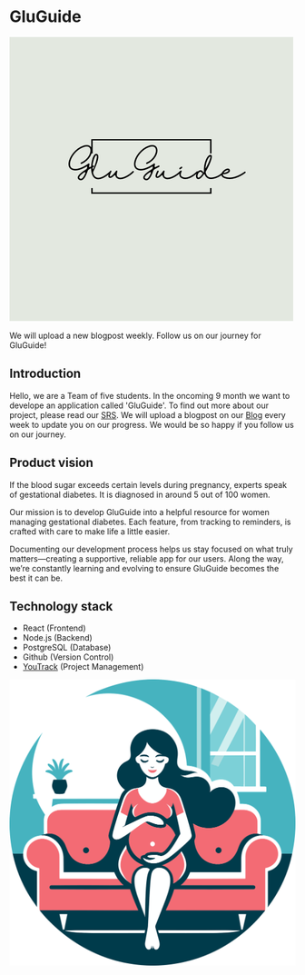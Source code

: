 # GluGuide

![gluguidelogo](docs/LogoPlaceholder.png)


We will upload a new blogpost weekly. Follow us on our journey for GluGuide!

## Introduction

Hello, we are a Team of five students. In the oncoming 9 month we want to develope an application called 'GluGuide'. To find out more about our project, please read our [SRS](SRS.md). We will upload a blogpost on our [Blog](https://gdewomenhealth.wordpress.com/) every week to update you on our progress.
We would be so happy if you follow us on our journey.


## Product vision

If the blood sugar exceeds certain levels during pregnancy, experts speak of gestational diabetes. It is diagnosed in around 5 out of 100 women.

Our mission is to develop GluGuide into a helpful resource for women managing gestational diabetes. Each feature, from tracking to reminders, is crafted with care to make life a little easier.

Documenting our development process helps us stay focused on what truly matters—creating a supportive, reliable app for our users. Along the way, we’re constantly learning and evolving to ensure GluGuide becomes the best it can be.

## Technology stack

- React (Frontend)
- Node.js (Backend)
- PostgreSQL (Database)
- Github (Version Control)
- [YouTrack](https://gluguide.youtrack.cloud/dashboard?id=207-2) (Project Management)


![RandomPicture](docs/womanOnCouch.png)
